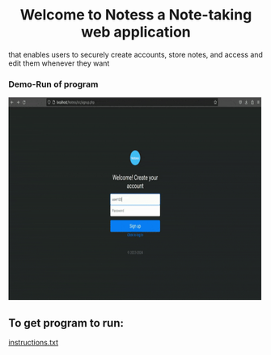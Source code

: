 <h1 style="font:bold; text-align:center;">Welcome to Notess a Note-taking web application </h1>
that enables users to securely create accounts, store notes, and access and edit them whenever they 
want
<h3>Demo-Run of program</h3>
<img width="500" height="400" src="/media/demo_run.gif" alt ="demo gif">
<h2>To get program to run:</h2>
<a href = "https://github.com/Raulj123/Notess/blob/main/to_run/instructions.txt" alt="instructions.txt">  instructions.txt </a>

